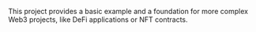 This project provides a basic example and a foundation for more complex Web3 projects, like DeFi applications or NFT contracts.
